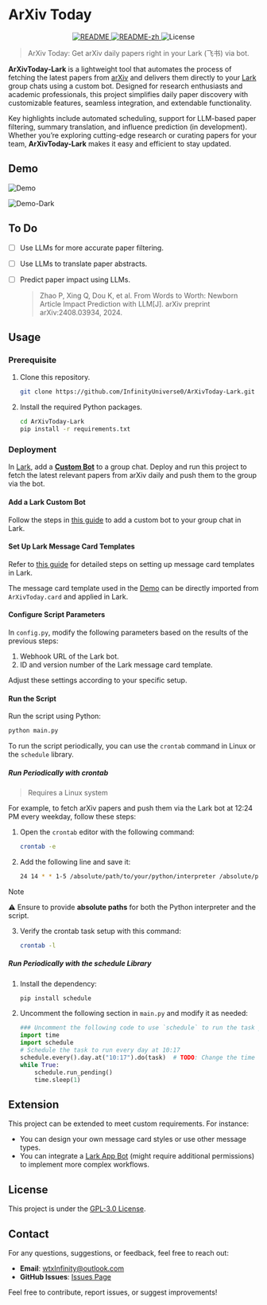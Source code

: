 # ArXiv Today

<p align="center">
    <a href="README.md">
        <img src="https://img.shields.io/badge/README-English-blue" alt="README">
    </a>
    <a href="README-zh.md">
        <img src="https://img.shields.io/badge/README-%E4%B8%AD%E6%96%87-red" alt="README-zh">
    </a>
    <img src="https://img.shields.io/badge/License-GPL--3.0-yellow" alt="License">
</p>

> ArXiv Today: Get arXiv daily papers right in your Lark (飞书) via bot.

**ArXivToday-Lark** is a lightweight tool that automates the process of fetching the latest papers from [arXiv](https://arxiv.org) and delivers them directly to your [Lark](https://www.feishu.cn) group chats using a custom bot. Designed for research enthusiasts and academic professionals, this project simplifies daily paper discovery with customizable features, seamless integration, and extendable functionality.

Key highlights include automated scheduling, support for LLM-based paper filtering, summary translation, and influence prediction (in development). Whether you’re exploring cutting-edge research or curating papers for your team, **ArXivToday-Lark** makes it easy and efficient to stay updated.

## Demo

![Demo](images/demo.png)

![Demo-Dark](images/demo-dark.png)

## To Do

- [ ] Use LLMs for more accurate paper filtering.

- [ ] Use LLMs to translate paper abstracts.

- [ ] Predict paper impact using LLMs.

  > Zhao P, Xing Q, Dou K, et al. From Words to Worth: Newborn Article Impact Prediction with LLM[J]. arXiv preprint arXiv:2408.03934, 2024.

## Usage

### Prerequisite

1. Clone this repository.

   ```sh
   git clone https://github.com/InfinityUniverse0/ArXivToday-Lark.git
   ```

2. Install the required Python packages.

   ```sh
   cd ArXivToday-Lark
   pip install -r requirements.txt
   ```

### Deployment

In [Lark](https://www.feishu.cn), add a **[Custom Bot](https://open.feishu.cn/document/client-docs/bot-v3/add-custom-bot)** to a group chat. Deploy and run this project to fetch the latest relevant papers from arXiv daily and push them to the group via the bot.

#### Add a Lark Custom Bot

Follow the steps in [this guide](https://open.feishu.cn/document/client-docs/bot-v3/add-custom-bot) to add a custom bot to your group chat in Lark.

#### Set Up Lark Message Card Templates

Refer to [this guide](https://open.feishu.cn/document/uAjLw4CM/ukzMukzMukzM/feishu-cards/quick-start/send-message-cards-with-custom-bot) for detailed steps on setting up message card templates in Lark.

The message card template used in the [Demo](#Demo) can be directly imported from `ArXivToday.card` and applied in Lark.

#### Configure Script Parameters

In `config.py`, modify the following parameters based on the results of the previous steps:

1. Webhook URL of the Lark bot.
2. ID and version number of the Lark message card template.

Adjust these settings according to your specific setup.

#### Run the Script

Run the script using Python:

```sh
python main.py
```

To run the script periodically, you can use the `crontab` command in Linux or the `schedule` library.

##### Run Periodically with crontab

> Requires a Linux system

For example, to fetch arXiv papers and push them via the Lark bot at 12:24 PM every weekday, follow these steps:

1. Open the `crontab` editor with the following command:

   ```sh
   crontab -e
   ```

2. Add the following line and save it:

   ```sh
   24 14 * * 1-5 /absolute/path/to/your/python/interpreter /absolute/path/to/ArXivToday-Lark/main.py
   ```

> [!NOTE]
>
> ⚠️ Ensure to provide **absolute paths** for both the Python interpreter and the script.

3. Verify the crontab task setup with this command:

   ```sh
   crontab -l
   ```

##### Run Periodically with the schedule Library

1. Install the dependency:

   ```sh
   pip install schedule
   ```

2. Uncomment the following section in `main.py` and modify it as needed:

    ```python
    ### Uncomment the following code to use `schedule` to run the task periodically ###
    import time
    import schedule
    # Schedule the task to run every day at 10:17
    schedule.every().day.at("10:17").do(task)  # TODO: Change the time for your own need
    while True:
        schedule.run_pending()
        time.sleep(1)
    ```

## Extension

This project can be extended to meet custom requirements. For instance:

- You can design your own message card styles or use other message types.
- You can integrate a [Lark App Bot](https://open.feishu.cn/document/client-docs/bot-v3/bot-overview) (might require additional permissions) to implement more complex workflows.

## License

This project is under the [GPL-3.0 License](LICENSE).

## Contact

For any questions, suggestions, or feedback, feel free to reach out:

- **Email**: wtxInfinity@outlook.com
- **GitHub Issues**: [Issues Page](https://github.com/InfinityUniverse0/ArXivToday-Lark/issues)

Feel free to contribute, report issues, or suggest improvements!
